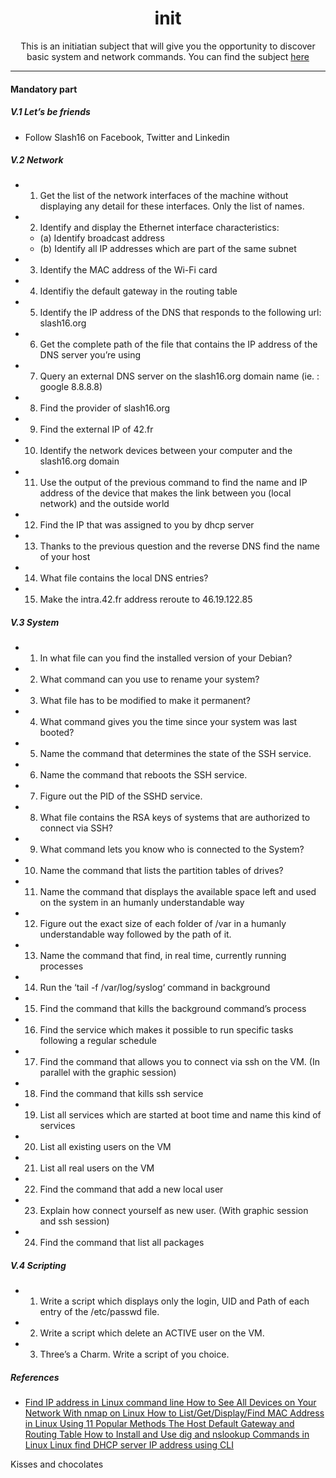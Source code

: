 <div align="center">
  <h1>init</h1>

  <p>
    This is an initiatian subject that will give you the opportunity to 
    discover basic system and network commands. You can find the subject 
    <a href="/doc/init.en.pdf">here</a>
  </p>

  <hr />
</div>

<h4>Mandatory part</h4>

<h5>V.1 Let’s be friends</h5>

* Follow Slash16 on Facebook, Twitter and Linkedin

<h5>V.2 Network</h5>

* 1. Get the list of the network interfaces of the machine without displaying any detail for these interfaces. Only the list of names.
* 2. Identify and display the Ethernet interface characteristics:
    - (a) Identify broadcast address
    - (b) Identify all IP addresses which are part of the same subnet
* 3. Identify the MAC address of the Wi-Fi card
* 4. Identifiy the default gateway in the routing table
* 5. Identify the IP address of the DNS that responds to the following url: slash16.org
* 6. Get the complete path of the file that contains the IP address of the DNS server you’re using
* 7. Query an external DNS server on the slash16.org domain name (ie. : google 8.8.8.8)
* 8. Find the provider of slash16.org
* 9. Find the external IP of 42.fr
* 10. Identify the network devices between your computer and the slash16.org domain
* 11. Use the output of the previous command to find the name and IP address of the device that makes the link between you (local network) and the outside world
* 12. Find the IP that was assigned to you by dhcp server
* 13. Thanks to the previous question and the reverse DNS find the name of your host
* 14. What file contains the local DNS entries?
* 15. Make the intra.42.fr address reroute to 46.19.122.85

<h5>V.3 System</h5>

* 1. In what file can you find the installed version of your Debian?
* 2. What command can you use to rename your system?
* 3. What file has to be modified to make it permanent?
* 4. What command gives you the time since your system was last booted?
* 5. Name the command that determines the state of the SSH service.
* 6. Name the command that reboots the SSH service.
* 7. Figure out the PID of the SSHD service.
* 8. What file contains the RSA keys of systems that are authorized to connect via SSH?
* 9. What command lets you know who is connected to the System?
* 10. Name the command that lists the partition tables of drives?
* 11. Name the command that displays the available space left and used on the system in an humanly understandable way
* 12. Figure out the exact size of each folder of /var in a humanly understandable way followed by the path of it.
* 13. Name the command that find, in real time, currently running processes
* 14. Run the ‘tail -f /var/log/syslog‘ command in background
* 15. Find the command that kills the background command’s process
* 16. Find the service which makes it possible to run specific tasks following a regular schedule
* 17. Find the command that allows you to connect via ssh on the VM. (In parallel with the graphic session)
* 18. Find the command that kills ssh service
* 19. List all services which are started at boot time and name this kind of services
* 20. List all existing users on the VM
* 21. List all real users on the VM
* 22. Find the command that add a new local user
* 23. Explain how connect yourself as new user. (With graphic session and ssh session)
* 24. Find the command that list all packages

<h5>V.4 Scripting</h5>

* 1. Write a script which displays only the login, UID and Path of each entry of the /etc/passwd file.
* 2. Write a script which delete an ACTIVE user on the VM.
* 3. Three’s a Charm. Write a script of you choice.

<h5>References</h5>

<ul>

  <li>
    <a href="https://linuxhandbook.com/find-ip-address/">
      Find IP address in Linux command line
    </a>
    <a href="https://www.howtogeek.com/423709/how-to-see-all-devices-on-your-network-with-nmap-on-linux/">
      How to See All Devices on Your Network With nmap on Linux
    </a>
    <a href="https://www.cyberithub.com/how-to-list-display-find-mac-address-in-linux">
      How to List/Get/Display/Find MAC Address in Linux Using 11 Popular Methods
    </a>
    <a href="https://networkustad.com/2019/06/09/host-default-gateway-and-routing-table/">
      The Host Default Gateway and Routing Table
    </a>
    <a href="https://www.tecmint.com/install-dig-and-nslookup-in-linux/">
      How to Install and Use dig and nslookup Commands in Linux
    </a>
    <a href="https://www.cyberciti.biz/faq/linux-find-out-dhcp-server-ip-address/">
      Linux find DHCP server IP address using CLI
    </a>
  </li>

</ul>

<p>
Kisses and chocolates
</p>
